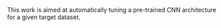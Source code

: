 This work is aimed at automatically tuning a pre-trained CNN architecture for a given target dataset.
